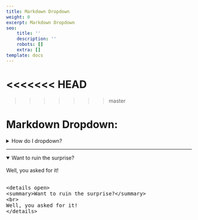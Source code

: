 ```yaml
---
title: Markdown Dropdown
weight: 0
excerpt: Markdown Dropdown
seo:
    title: ''
    description: ''
    robots: []
    extra: []
template: docs
---
```


<<<<<<< HEAD
=======

>>>>>>> master
# Markdown Dropdown:

<details>
<summary>How do I dropdown?</summary>
<br>
This is how you dropdown.
<br>
<br>
<pre>
&lt;details&gt;
&lt;summary&gt;How do I dropdown?&lt;&#47;summary&gt;
&lt;br&gt;
This is how you dropdown.
&lt;&#47;details&gt;
</pre>
</details>

---

<details open>
<summary>Want to ruin the surprise?</summary>
<br>
Well, you asked for it!
<br>
<br>
<pre>
&lt;details open&gt;
&lt;summary&gt;Want to ruin the surprise?&lt;&#47;summary&gt;
&lt;br&gt;
Well, you asked for it!
&lt;&#47;details&gt;
</pre>
</details>
